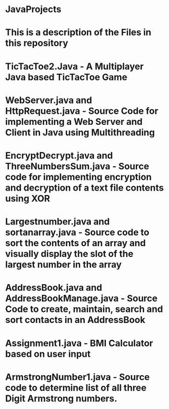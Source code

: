 # JavaProjects
# This is a description of the Files in this repository 
# TicTacToe2.Java - A Multiplayer Java based TicTacToe Game 
# WebServer.java and HttpRequest.java - Source Code for implementing a Web Server and Client in Java using Multithreading 
# EncryptDecrypt.java and ThreeNumbersSum.java - Source code for implementing encryption and decryption of a text file  contents using XOR 
# Largestnumber.java and sortanarray.java - Source code to sort the contents of an array and visually display the slot of the largest number in the array 
# AddressBook.java and AddressBookManage.java - Source Code to create, maintain, search and sort contacts in an AddressBook 
# Assignment1.java - BMI Calculator based on user input 
# ArmstrongNumber1.java - Source code to determine list of all three Digit Armstrong numbers. 
